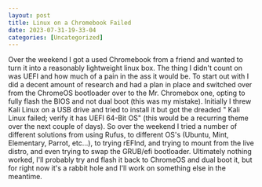```yaml
---
layout: post
title: Linux on a Chromebook Failed 
date: 2023-07-31-19-33-04
categories: [Uncategorized]
---
```

Over the weekend I got a used Chromebook from a friend and wanted to turn it into a reasonably lightweight linux box.  The thing I didn't count on was UEFI and how much of a pain in the ass it would be.  To start out with I did a decent amount of research and had a plan in place and switched over from the ChromeOS bootloader over to the Mr. Chromebox one, opting to fully flash the BIOS and not dual boot (this was my mistake).  Initially I threw Kali Linux on a USB drive and tried to install it but got the dreaded " Kali Linux failed; verify it has UEFI 64-Bit OS" (this would be a recurring theme over the next couple of days).  So over the weekend I tried a number of different solutions from using Rufus, to different OS's (Ubuntu, Mint, Elementary, Parrot, etc...), to trying rEFInd, and trying to mount from the live distro, and even trying to swap the GRUB/efi bootloader.  Ultimately nothing worked, I'll probably try and flash it back to ChromeOS and dual boot it, but for right now it's a rabbit hole and I'll work on something else in the meantime.

